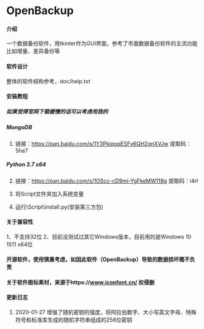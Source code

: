 # OpenBackup

#### 介绍

一个数据备份软件，用tkinter作为GUI界面，参考了市面数据备份软件的主流功能比如增量、差异备份等

#### 软件设计

整体的软件结构参考，doc/help.txt

#### 安装教程

##### 如果觉得官网下载缓慢的话可以考虑用我的

##### MongoDB

1. 链接：https://pan.baidu.com/s/1Y3PkjqgqESFv6QH2qnXVJw
   提取码：5he7

##### Python 3.7 x64

2. 链接：https://pan.baidu.com/s/1OScc-cD9mi-YgFkeMW118g
   提取码：i4rl

1. 将Script文件夹加入系统变量
2. 运行\Script\install.py(安装第三方包)


#### 关于兼容性
1、不支持32位
2、目前没测试过其它Windows版本，目前用的是Windows 10 1511 x64位

#### 开源软件，使用慎重考虑，如因此软件（OpenBackup）导致的数据损坏概不负责
#### 关于软件图标素材，来源于https://www.iconfont.cn/ 权侵删

#### 更新日志
1. 2020-01-27 增强了随机密钥的强度，将阿拉伯数字、大小写英文字母、特殊符号和标准库生成的随机字符串组成的256位密钥
